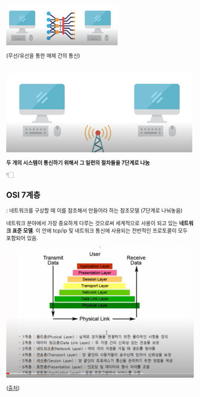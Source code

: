 <img src="../source/개체간의 통신.PNG" width="300">

(무선/유선을 통한 매체 간의 통신)

#

<img src="../source/통신.PNG" width="500">

**두 개의 시스템이 통신하기 위해서 그 일련의 절차들을 7단계로 나눔**

👇🏻

## OSI 7계층

: 네트워크를 구상할 때 이를 참조해서 만들어라 하는 참조모델 (7단계로 나눠놓음)

네트워크 분야에서 가장 중요하게 다루는 것으로써 세계적으로 사용이 되고 있는 **네트워크 표준 모델**. 이 안에 tcp/ip 및 네트워크 통신에 사용되는 전반적인 프로토콜이 모두 포함되어 있음.

<img src="../source/osi 7 layer.png">

([출처](https://www.youtube.com/watch?v=oKM_vbqDGJ0))
